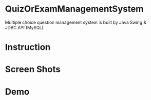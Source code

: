 # QuizOrExamManagementSystem
Multiple choice question management system is built by Java Swing &amp; JDBC API (MySQL)
# Instruction
# Screen Shots
# Demo
